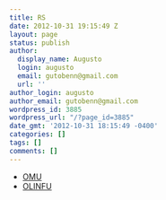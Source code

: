 ```yaml
---
title: RS
date: 2012-10-31 19:15:49 Z
layout: page
status: publish
author:
  display_name: Augusto
  login: augusto
  email: gutobenn@gmail.com
  url: ''
author_login: augusto
author_email: gutobenn@gmail.com
wordpress_id: 3885
wordpress_url: "/?page_id=3885"
date_gmt: '2012-10-31 18:15:49 -0400'
categories: []
tags: []
comments: []
---
```


* [OMU](/estaduaisregionais/rs/omu/)
* [OLINFU](/estaduaisregionais/rs/olinfu/)
  



 
